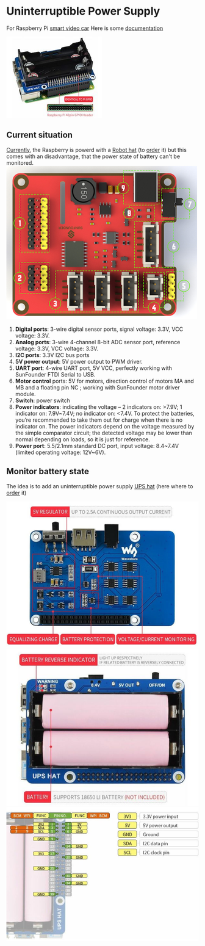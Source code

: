 # Uninterruptible Power Supply

For Raspberry Pi [smart video car](https://www.sunfounder.com/collections/raspberry-pi-robot-for-intermediate/products/smart-video-car)
Here is some  [documentation](https://docs.sunfounder.com/projects/picar-v/en/latest/)

![UPS](readme/30564079_2.jpg)

## Current situation

[Currently](https://docs.sunfounder.com/projects/picar-v/en/latest/components.html#robot-hats), the Raspberry is powerd with a [Robot hat](https://docs.sunfounder.com/projects/picar-v/en/latest/) (to [order](https://www.sunfounder.com/products/the-robot-hat-of-picar) it) but this comes with an disadvantage, that the power state of battery can't be monitored.
![Robot-HATS](readme/Robot-HATS.jpeg)

1. **Digital ports**: 3-wire digital sensor ports, signal voltage: 3.3V, VCC voltage: 3.3V.
2. **Analog ports**: 3-wire 4-channel 8-bit ADC sensor port, reference voltage: 3.3V, VCC voltage: 3.3V.
3. **I2C ports**: 3.3V I2C bus ports
4. **5V power output**: 5V power output to PWM driver.
5. **UART port**: 4-wire UART port, 5V VCC, perfectly working with SunFounder FTDI Serial to USB.
6. **Motor control** ports: 5V for motors, direction control of motors MA and MB and a floating pin NC ; working with SunFounder motor driver module.
7. **Switch**: power switch
8. **Power indicators**: indicating the voltage – 2 indicators on: >7.9V; 1 indicator on: 7.9V~7.4V; no indicator on: <7.4V. To protect the batteries, you’re recommended to take them out for charge when there is no indicator on. The power indicators depend on the voltage measured by the simple comparator circuit; the detected voltage may be lower than normal depending on loads, so it is just for reference.
9. **Power port**: 5.5/2.1mm standard DC port, input voltage: 8.4~7.4V (limited operating voltage: 12V~6V).


## Monitor battery state

The idea is to add an uninterruptible power supply [UPS hat](https://www.waveshare.com/wiki/UPS_HAT) (here where to [order](https://www.berrybase.de/ups-uninterruptible-power-supply-hat-fuer-raspberry-pi?sPartner=g_shopping&gclid=Cj0KCQjw2v-gBhC1ARIsAOQdKY29VPu9hsqQfoYeiSiyzLKwJkDEy4Q5z_65jnZvO0sZ0xYUOVUFfmYaAgfxEALw_wcB) it)

![image2](readme/overview.png)
![image3](readme/feature.jpg)
![image4](readme/gpio.jpg)
